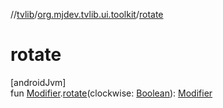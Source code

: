 //[tvlib](../../index.md)/[org.mjdev.tvlib.ui.toolkit](index.md)/[rotate](rotate.md)

# rotate

[androidJvm]\
fun [Modifier](https://developer.android.com/reference/kotlin/androidx/compose/ui/Modifier.html).[rotate](rotate.md)(clockwise: [Boolean](https://kotlinlang.org/api/latest/jvm/stdlib/kotlin/-boolean/index.html)): [Modifier](https://developer.android.com/reference/kotlin/androidx/compose/ui/Modifier.html)
